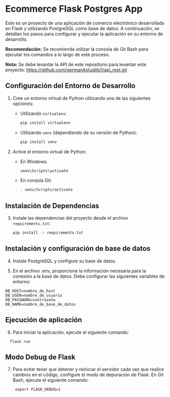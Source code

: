 # Ecommerce Flask Postgres App

Este es un proyecto de una aplicación de comercio electrónico desarrollada en Flask y utilizando PostgreSQL como base de datos. A continuación, se detallan los pasos para configurar y ejecutar la aplicación en su entorno de desarrollo.

**Recomendación:** Se recomienda utilizar la consola de Git Bash para ejecutar los comandos a lo largo de este proceso.

**Nota:** Se debe levantar la API de este repositorio para levantar este proyecto: https://github.com/germanAstudillo1/api_rest.git

## Configuración del Entorno de Desarrollo

1. Cree un entorno virtual de Python utilizando una de las siguientes opciones:

   - Utilizando `virtualenv`:
     ```bash
     pip install virtualenv
     ```

   - Utilizando `venv` (dependiendo de su versión de Python):
     ```bash
     pip install venv
     ```

2. Active el entorno virtual de Python:
   - En Windows:
     ```bash
     venv\Scripts\activate
     ```
   - En consola Git:
     ```bash
     . venv/Scripts/activate
     ```

## Instalación de Dependencias

3. Instale las dependencias del proyecto desde el archivo `requirements.txt`:
   ```bash
   pip install -r requirements.txt

## Instalación y configuración de base de datos

4. Instale PostgreSQL y configure su base de datos.

5. En el archivo .env, proporcione la información necesaria para la conexión a la base de datos. Debe configurar las siguientes variables de entorno:
  ```
  DB_HOST=nombre_de_host
  DB_USER=nombre_de_usuario
  DB_PASSWORD=contraseña
  DB_NAME=nombre_de_base_de_datos
  ```
## Ejecución de aplicación

6. Para iniciar la aplicación, ejecute el siguiente comando:
  ```
    flask run
  ```
   
## Modo Debug de Flask

7. Para evitar tener que detener y reiniciar el servidor cada vez que realice cambios en el código, configure el modo de depuración de Flask. En Git Bash, ejecute el siguiente comando:
   ```
    export FLASK_DEBUG=1
   ```
